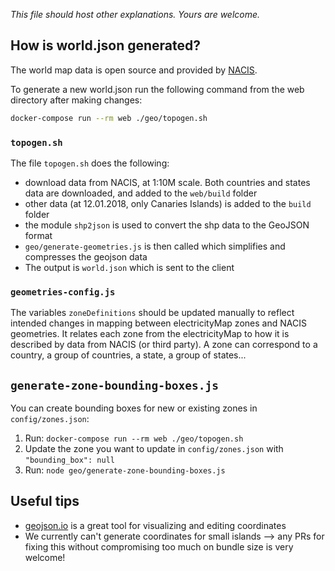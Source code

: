 *This file should host other explanations. Yours are welcome.*

## How is world.json generated?

The world map data is open source and provided by [NACIS](http://nacis.org/initiatives/natural-earth/).

To generate a new world.json run the following command from the web directory after making changes:

```sh
docker-compose run --rm web ./geo/topogen.sh
```

### `topogen.sh`

The file `topogen.sh` does the following:

- download data from NACIS, at 1:10M scale. Both countries and states data are downloaded,
and added to the `web/build` folder
- other data (at 12.01.2018, only Canaries Islands) is added to the `build` folder
- the module `shp2json` is used to convert the shp data to the GeoJSON format
- `geo/generate-geometries.js` is then called which simplifies and compresses the geojson data
- The output is `world.json` which is sent to the client

### `geometries-config.js`

The variables `zoneDefinitions` should be updated manually to reflect intended changes in mapping between electricityMap zones and NACIS geometries. It relates each zone from the electricityMap to how it is described by data from NACIS (or third party). A zone can correspond to a country, a group of countries, a state, a group of states...


## `generate-zone-bounding-boxes.js`

You can create bounding boxes for new or existing zones in `config/zones.json`:
1) Run: `docker-compose run --rm web ./geo/topogen.sh`
2) Update the zone you want to update in `config/zones.json` with `"bounding_box": null`
3) Run: `node geo/generate-zone-bounding-boxes.js`

## Useful tips

- [geojson.io](https://geojson.io) is a great tool for visualizing and editing coordinates
- We currently can't generate coordinates for small islands --> any PRs for fixing this without compromising too much on bundle size is very welcome!
